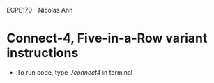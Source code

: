 ECPE170 - Nicolas Ahn
# Connect-4, Five-in-a-Row variant instructions
- To run code, type *./connect4* in terminal

